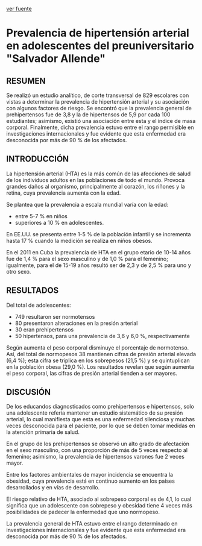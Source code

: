 [ver fuente](/docs/documentacion/029.md)

# Prevalencia de hipertensión arterial en adolescentes del preuniversitario "Salvador Allende"

## RESUMEN

Se realizó un estudio analítico, de corte transversal de 829 escolares con vistas a determinar la prevalencia de hipertensión arterial y su asociación con algunos factores de riesgo.
Se encontró que la prevalencia general de prehipertensos fue de 3,8 y la de hipertensos de 5,9 por cada 100 estudiantes; asimismo, existió una asociación entre esta y el índice de masa corporal.
Finalmente, dicha prevalencia estuvo entre el rango permisible en investigaciones internacionales y fue evidente que esta enfermedad era desconocida por más de 90 % de los afectados.

## INTRODUCCIÓN

La hipertensión arterial (HTA) es la más común de las afecciones de salud de los individuos adultos en las poblaciones de todo el mundo. Provoca grandes daños al organismo, principalmente al corazón, los riñones y la retina, cuya prevalencia aumenta con la edad.

Se plantea que la prevalencia a escala mundial varía con la edad:
- entre 5-7 % en niños
- superiores a 10 % en adolescentes.

En EE.UU. se presenta entre 1-5 % de la población infantil y se incrementa hasta 17 % cuando la medición se realiza en niños obesos.

En el 2011 en Cuba la prevalencia de HTA en el grupo etario de 10-14 años fue de 1,4 % para el sexo masculino y de 1,0 % para el femenino;
igualmente, para el de 15-19 años resultó ser de 2,3 y de 2,5 % para uno y otro sexo.

## RESULTADOS

Del total de adolescentes:
- 749 resultaron ser normotensos
- 80 presentaron alteraciones en la presión arterial
- 30 eran prehipertensos
- 50 hipertensos, para una prevalencia de 3,6 y 6,0 %, respectivamente

Según aumenta el peso corporal disminuye el porcentaje de normotenso. Así, del total de normopesos 38 mantienen cifras de presión arterial elevada (6,4 %); esta cifra se triplica en los sobrepesos (21,5 %) y se quintuplican en la población obesa (29,0 %). Los resultados revelan que según aumenta el peso corporal, las cifras de presión arterial tienden a ser mayores.

## DISCUSIÓN

De los educandos diagnosticados como prehipertensos e hipertensos, solo una adolescente refería mantener un estudio sistemático de su presión arterial, lo cual manifiesta que esta es una enfermedad silenciosa y muchas veces desconocida para el paciente, por lo que se deben tomar medidas en la atención primaria de salud.

En el grupo de los prehipertensos se observó un alto grado de afectación en el sexo masculino, con una proporción de más de 5 veces respecto al femenino; asimismo, la prevalencia de hipertensos varones fue 2 veces mayor.

Entre los factores ambientales de mayor incidencia se encuentra la obesidad, cuya prevalencia está en continuo aumento en los países desarrollados y en vías de desarrollo.

El riesgo relativo de HTA, asociado al sobrepeso corporal es de 4,1, lo cual significa que un adolescente con sobrepeso y obesidad tiene 4 veces más posibilidades de padecer la enfermedad que uno normopeso.

La prevalencia general de HTA estuvo entre el rango determinado en investigaciones internacionales y fue evidente que esta enfermedad era desconocida por más de 90 % de los afectados.